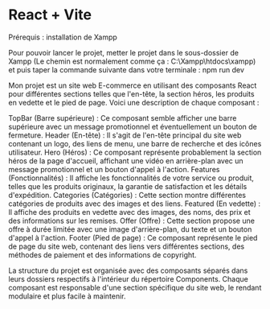 # React + Vite
Prérequis : installation de Xampp


Pour pouvoir lancer le projet, metter le projet dans le sous-dossier de Xampp (Le chemin est normalement comme ça : C:\Xampp\htdocs\xampp) et puis taper la commande suivante dans votre terminale : npm run dev


Mon projet est un site web E-commerce en utilisant des composants React pour différentes sections telles que l'en-tête, la section héros, les produits en vedette et le pied de page. Voici une description de chaque composant :

TopBar (Barre supérieure) : Ce composant semble afficher une barre supérieure avec un message promotionnel et éventuellement un bouton de fermeture.
Header (En-tête) : Il s'agit de l'en-tête principal du site web contenant un logo, des liens de menu, une barre de recherche et des icônes utilisateur.
Hero (Héros) : Ce composant représente probablement la section héros de la page d'accueil, affichant une vidéo en arrière-plan avec un message promotionnel et un bouton d'appel à l'action.
Features (Fonctionnalités) : Il affiche les fonctionnalités de votre service ou produit, telles que les produits originaux, la garantie de satisfaction et les détails d'expédition.
Categories (Catégories) : Cette section montre différentes catégories de produits avec des images et des liens.
Featured (En vedette) : Il affiche des produits en vedette avec des images, des noms, des prix et des informations sur les remises.
Offer (Offre) : Cette section propose une offre à durée limitée avec une image d'arrière-plan, du texte et un bouton d'appel à l'action.
Footer (Pied de page) : Ce composant représente le pied de page du site web, contenant des liens vers différentes sections, des méthodes de paiement et des informations de copyright.


La structure du projet est organisée avec des composants séparés dans leurs dossiers respectifs à l'intérieur du répertoire Components. Chaque composant est responsable d'une section spécifique du site web, le rendant modulaire et plus facile à maintenir.
